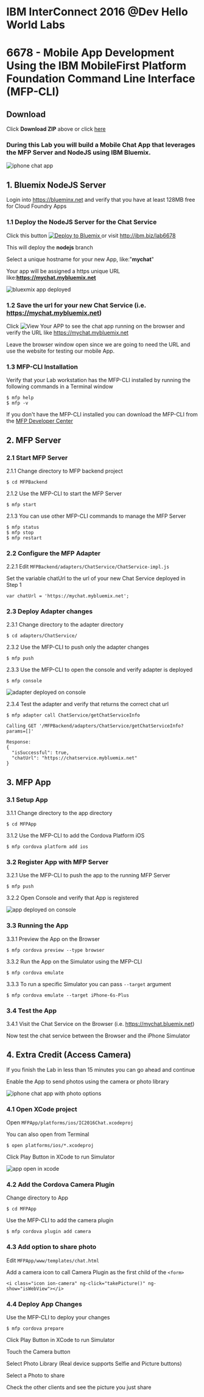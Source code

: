 # IBM InterConnect 2016 @Dev Hello World Labs
# 6678 - Mobile App Development Using the IBM MobileFirst Platform Foundation Command Line Interface (MFP-CLI)

## Download
Click **Download ZIP** above or click [here](https://github.com/csantanapr/IC2016-MFP-Hello-Lab/archive/master.zip)

### During this Lab you will build a Mobile Chat App that leverages the MFP Server and NodeJS using IBM Bluemix.

![iphone chat app](/README-img/iphone.png)

## 1. Bluemix NodeJS Server

Login into https://blueminx.net and verify that you have at least 128MB free for Cloud Foundry Apps

### 1.1 Deploy the NodeJS Server for the Chat Service

Click this button <a href="https://bluemix.net/deploy?repository=https://github.com/csantanapr/IC2016-MFP-Hello-Lab&amp;branch=nodejs" target="_blank">
<img src="https://bluemix.net/deploy/button.png" alt="Deploy to Bluemix" style="max-width:100%;">
</a>or visit <a href="http://ibm.biz/lab6678" target="_blank">http://ibm.biz/lab6678</a>

This will deploy the **nodejs** branch

Select a unique hostname for your new App, like:"**mychat**"

Your app will be assigned a https unique URL like:**https://mychat.mybluemix.net**

![bluexmix app deployed](/README-img/bluemix-deploy.png)

### 1.2 Save the url for your new Chat Service (i.e. https://mychat.mybluemix.net)

Click ![View Your APP](/README-img/view-app.png) to see the chat app running on the browser and verify the URL like https://mychat.mybluemix.net 

Leave the browser window open since we are going to need the URL and use the website for testing our mobile App.

### 1.3 MFP-CLI Installation
Verify that your Lab workstation has the MFP-CLI installed by running  the following commands in a Terminal window

    $ mfp help
    $ mfp -v

If you don't have the MFP-CLI installed you can download the MFP-CLI from the <a href="https://bit.ly/downloadmfp" target="_blank">MFP Developer Center</a>

## 2. MFP Server

### 2.1 Start MFP Server

2.1.1 Change directory to MFP backend project

    $ cd MFPBackend
    
2.1.2 Use the MFP-CLI to start the MFP Server

    $ mfp start
    
2.1.3 You can use other MFP-CLI commands to manage the MFP Server

    $ mfp status
    $ mfp stop
    $ mfp restart

### 2.2 Configure the MFP Adapter
2.2.1 Edit `MFPBackend/adapters/ChatService/ChatService-impl.js`

Set the variable chatUrl to the url of your new Chat Service deployed in Step 1

    var chatUrl = 'https://mychat.mybluemix.net';

### 2.3  Deploy Adapter changes

2.3.1 Change directory to the adapter directory

    $ cd adapters/ChatService/

2.3.2 Use the MFP-CLI to push only the adapter changes

    $ mfp push

2.3.3 Use the MFP-CLI to open the console and verify adapter is deployed

    $ mfp console

![adapter deployed on console](/README-img/console-adapter.png)
    
2.3.4 Test the adapter and verify that returns the correct chat url

    $ mfp adapter call ChatService/getChatServiceInfo

    Calling GET '/MFPBackend/adapters/ChatService/getChatServiceInfo?params=[]'

    Response:
    {
      "isSuccessful": true,
      "chatUrl": "https://chatservice.mybluemix.net"
    }

## 3. MFP App

### 3.1 Setup App
3.1.1 Change directory to the app directory

    $ cd MFPApp

3.1.2 Use the MFP-CLI to add the Cordova Platform iOS

    $ mfp cordova platform add ios

### 3.2 Register App with MFP Server
3.2.1 Use the MFP-CLI to push the app to the running MFP Server

    $ mfp push

3.2.2 Open Console and verify that App is registered

![app deployed on console](/README-img/console-app.png)

### 3.3 Running the App
3.3.1 Preview the App on the Browser

    $ mfp cordova preview --type browser

3.3.2 Run the App on the Simulator using the MFP-CLI

    $ mfp cordova emulate
    
3.3.3 To run a specific Simulator you can pass `--target` argument

    $ mfp cordova emulate --target iPhone-6s-Plus  


### 3.4 Test the App

3.4.1 Visit the Chat Service on the Browser (i.e. https://mychat.bluemix.net)

Now test the chat service between the Browser and the iPhone Simulator


## 4. Extra Credit (Access Camera)

If you finish the Lab in less than 15 minutes you can go ahead and continue

Enable the App to send photos using the camera or photo library

![iphone chat app with photo options](/README-img/iphone-extra.png)

### 4.1 Open XCode project

Open `MFPApp/platforms/ios/IC2016Chat.xcodeproj`

You can also open from Terminal

    $ open platforms/ios/*.xcodeproj

Click Play Button in XCode to run Simulator

![app open in xcode](/README-img/xcode.png)

### 4.2 Add the Cordova Camera Plugin

Change directory to App

    $ cd MFPApp

Use the MFP-CLI to add the camera plugin

    $ mfp cordova plugin add camera

### 4.3 Add option to share photo

Edit `MFPApp/www/templates/chat.html`

Add a camera icon to call Camera Plugin as the first child of the `<form>`

    <i class="icon ion-camera" ng-click="takePicture()" ng-show="isWebView"></i>
   
### 4.4 Deploy App Changes

Use the MFP-CLI to deploy your changes


    $ mfp cordova prepare

Click Play Button in XCode to run Simulator

Touch the Camera button 

Select Photo Library (Real device supports Selfie and Picture buttons)

Select a Photo to share

Check the other clients and see the picture you just share 


